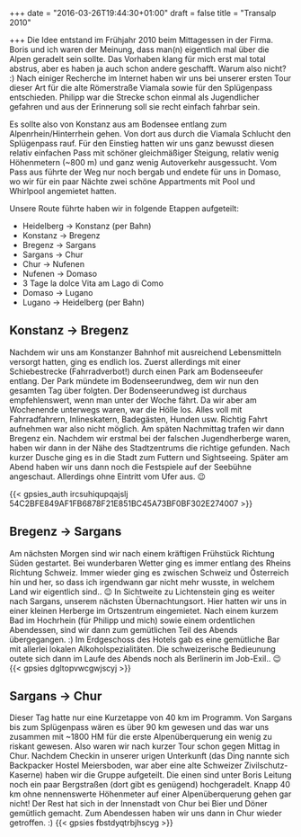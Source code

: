 +++
date = "2016-03-26T19:44:30+01:00"
draft = false
title = "Transalp 2010"

+++
Die Idee entstand im Frühjahr 2010 beim Mittagessen in der Firma. Boris und ich waren der Meinung, dass man(n) eigentlich mal über die Alpen geradelt sein sollte. Das Vorhaben klang für mich erst mal total abstrus, aber es haben ja auch schon andere geschafft. Warum also nicht? :) Nach einiger Recherche im Internet haben wir uns bei unserer ersten Tour dieser Art für die alte Römerstraße Viamala sowie für den Splügenpass entschieden. Philipp war die Strecke schon einmal als Jugendlicher gefahren und aus der Erinnerung soll sie recht einfach fahrbar sein.

Es sollte also von Konstanz aus am Bodensee entlang zum Alpenrhein/Hinterrhein gehen. Von dort aus durch die Viamala Schlucht den Splügenpass rauf. Für den Einstieg hatten wir uns ganz bewusst diesen relativ einfachen Pass mit schöner gleichmäßiger Steigung, relativ wenig Höhenmetern (~800 m) und ganz wenig Autoverkehr ausgessucht. Vom Pass aus führte der Weg nur noch bergab und endete für uns in Domaso, wo wir für ein paar Nächte zwei schöne Appartments mit Pool und Whirlpool angemietet hatten.

Unsere Route führte haben wir in folgende Etappen aufgeteilt:

* Heidelberg -> Konstanz (per Bahn)
* Konstanz -> Bregenz
* Bregenz -> Sargans
* Sargans -> Chur
* Chur -> Nufenen
* Nufenen -> Domaso
* 3 Tage la dolce Vita am Lago di Como
* Domaso -> Lugano
* Lugano -> Heidelberg (per Bahn)

## Konstanz -> Bregenz
Nachdem wir uns am Konstanzer Bahnhof mit ausreichend Lebensmitteln versorgt hatten, ging es endlich los. Zuerst allerdings mit einer Schiebestrecke (Fahrradverbot!) durch einen Park am Bodenseeufer entlang. Der Park mündete im Bodenseerundweg, dem wir nun den gesamten Tag über folgten.
Der Bodenseerundweg ist durchaus empfehlenswert, wenn man unter der Woche fährt. Da wir aber am Wochenende unterwegs waren, war die Hölle los. Alles voll mit Fahrradfahrern, Inlineskatern, Badegästen, Hunden usw. Richtig Fahrt aufnehmen war also nicht möglich.
Am späten Nachmittag trafen wir dann Bregenz ein. Nachdem wir erstmal bei der falschen Jugendherberge waren, haben wir dann in der Nähe des Stadtzentrums die richtige gefunden. Nach kurzer Dusche ging es in die Stadt zum Futtern und Sightseeing. Später am Abend haben wir uns dann noch die Festspiele auf der Seebühne angeschaut. Allerdings ohne Eintritt vom Ufer aus. 😉

{{< gpsies_auth ircsuhiqupqajslj 54C2BFE849AF1FB6878F21E851BC45A73BF0BF302E274007 >}}
## Bregenz -> Sargans
Am nächsten Morgen sind wir nach einem kräftigen Frühstück Richtung Süden gestartet. Bei wunderbaren Wetter ging es immer entlang des Rheins Richtung Schweiz. Immer wieder ging es zwischen Schweiz und Österreich hin und her, so dass ich irgendwann gar nicht mehr wusste, in welchem Land wir eigentlich sind.. 😉 In Sichtweite zu Lichtenstein ging es weiter nach Sargans, unserem nächsten Übernachtungsort.
Hier hatten wir uns in einer kleinen Herberge im Ortszentrum eingemietet. Nach einem kurzem Bad im Hochrhein (für Philipp und mich) sowie einem ordentlichen Abendessen, sind wir dann zum gemütlichen Teil des Abends übergegangen. :) Im Erdgeschoss des Hotels gab es eine gemütliche Bar mit allerlei lokalen Alkoholspezialitäten.
Die schweizerische Bedieunung outete sich dann im Laufe des Abends noch als Berlinerin im Job-Exil.. 😉
{{< gpsies dgltopvwcgwjscyj >}}

## Sargans -> Chur
Dieser Tag hatte nur eine Kurzetappe von 40 km im Programm. Von Sargans bis zum Splügenpass wären es über 90 km gewesen und das war uns zusammen mit ~1800 HM für die erste Alpenüberquerung ein wenig zu riskant gewesen. Also waren wir nach kurzer Tour schon gegen Mittag in Chur. Nachdem Checkin in unserer urigen Unterkunft (das Ding nannte sich Backpacker Hostel Meiersboden, war aber eine alte Schweizer Zivilschutz-Kaserne) haben wir die Gruppe aufgeteilt. Die einen sind unter Boris Leitung noch ein paar Bergstraßen (dort gibt es genügend) hochgeradelt. Knapp 40 km ohne nennenswerte Höhenmeter auf einer Alpenüberquerung gehen gar nicht! Der Rest hat sich in der Innenstadt von Chur bei Bier und Döner gemütlich gemacht. Zum Abendessen haben wir uns dann in Chur wieder getroffen. :)
{{< gpsies fbstdyqtrbjhscyg >}}
